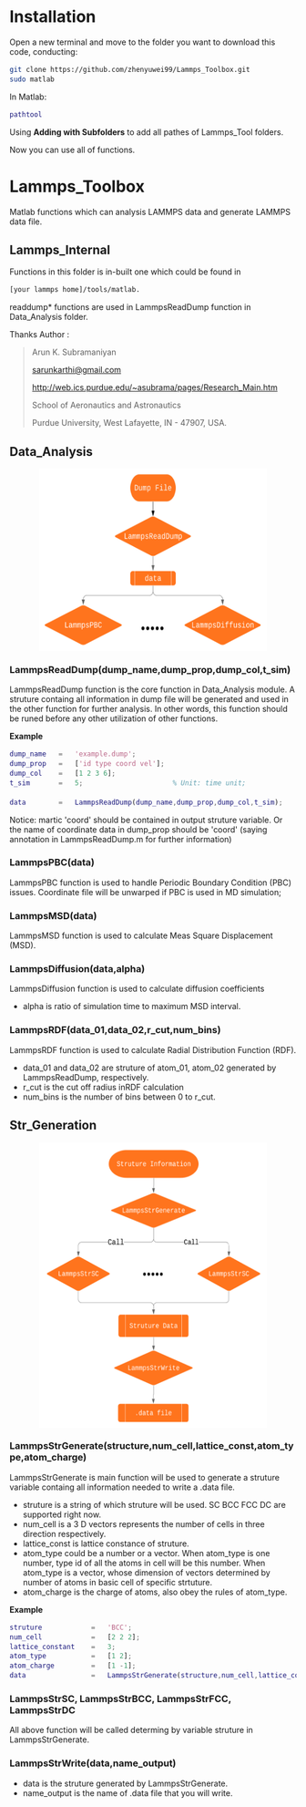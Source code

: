 # Installation

Open a new terminal and move to the folder you want to download this code, conducting:

```bash
git clone https://github.com/zhenyuwei99/Lammps_Toolbox.git
sudo matlab
```

In Matlab:

```matlab
pathtool
```
Using **Adding with Subfolders** to add all pathes of Lammps_Tool folders.

Now you can use all of functions.

# Lammps_Toolbox
Matlab functions which can analysis LAMMPS data and generate LAMMPS data file.

## Lammps_Internal

Functions in this folder is in-built one which could be found in 
```bash
[your lammps home]/tools/matlab.
```
readdump* functions are used in LammpsReadDump function in Data_Analysis folder. 

Thanks  Author :  
>Arun K. Subramaniyan
>
>sarunkarthi@gmail.com
>
>http://web.ics.purdue.edu/~asubrama/pages/Research_Main.htm
>
>School of Aeronautics and Astronautics
>
>Purdue University, West Lafayette, IN - 47907, USA.

## Data_Analysis

<div  align="center">   
<img src="https://github.com/zhenyuwei99/Lammps_Toolbox/raw/master/Images/README/Github_Data_Analysis.png" width = "400" height = "320" alt="Data_Analysis Flowchart" align=center />
</div>   

### LammpsReadDump(dump_name,dump_prop,dump_col,t_sim)

LammpsReadDump function is the core function in Data_Analysis module. A struture containg all information in dump file will be generated and used in the other function for further analysis. In other words, this function should be runed before any other utilization of other functions.

**Example**
```matlab
dump_name   =   'example.dump';
dump_prop   =   ['id type coord vel'];
dump_col    =   [1 2 3 6];
t_sim       =   5;                      % Unit: time unit;

data        =   LammpsReadDump(dump_name,dump_prop,dump_col,t_sim);
```

Notice: martic 'coord' should be contained in output struture variable. Or the name of coordinate data in dump_prop should be 'coord' (saying annotation in LammpsReadDump.m for further information)

### LammpsPBC(data)

LammpsPBC function is used to handle Periodic Boundary Condition (PBC) issues. Coordinate file will be unwarped if PBC is used in MD simulation;

### LammpsMSD(data)

LammpsMSD function is used to calculate Meas Square Displacement (MSD). 

### LammpsDiffusion(data,alpha)

LammpsDiffusion function is used to calculate diffusion coefficients

- alpha is ratio of simulation time to maximum MSD interval. 

### LammpsRDF(data_01,data_02,r_cut,num_bins)

LammpsRDF function is used to calculate Radial Distribution Function (RDF).

- data_01 and data_02 are struture of atom_01, atom_02 generated by LammpsReadDump, respectively. 
- r_cut is the cut off radius inRDF calculation
- num_bins is the number of bins between 0 to r_cut.  

## Str_Generation

<div  align="center">   
<img src="https://github.com/zhenyuwei99/Lammps_Toolbox/raw/master/Images/README/Github_Str_Generation.png" width = "400" height = "500" alt="Data_Analysis Flowchart" align=center />
</div>   

### LammpsStrGenerate(structure,num_cell,lattice_const,atom_type,atom_charge)

LammpsStrGenerate is main function will be used to generate a struture variable containg all information needed to write a .data file.

- struture is a string of which struture will be used. SC BCC FCC DC are supported right now.
- num_cell is a 3 D vectors represents the number of cells in three direction respectively.
- lattice_const is lattice constance of struture.
- atom_type could be a number or a vector. When atom_type is one number, type id of all the atoms in cell will be this number. When atom_type is a vector, whose dimension of vectors determined by number of atoms in basic cell of specific strtuture.
- atom_charge is the charge of atoms, also obey the rules of atom_type.

**Example**
```matlab
struture            =   'BCC';
num_cell            =   [2 2 2];
lattice_constant    =   3;
atom_type           =   [1 2];
atom_charge         =   [1 -1];
data                =   LammpsStrGenerate(structure,num_cell,lattice_const,atom_type,atom_charge);
```

### LammpsStrSC, LammpsStrBCC, LammpsStrFCC, LammpsStrDC

All above function will be called determing by variable struture in LammpsStrGenerate. 

### LammpsStrWrite(data,name_output)

- data is the struture generated by LammpsStrGenerate.
- name_output is the name of .data file that you will write.